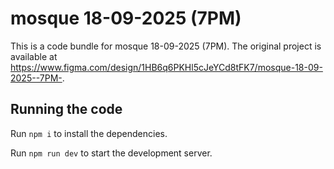 
  # mosque 18-09-2025 (7PM)

  This is a code bundle for mosque 18-09-2025 (7PM). The original project is available at https://www.figma.com/design/1HB6q6PKHl5cJeYCd8tFK7/mosque-18-09-2025--7PM-.

  ## Running the code

  Run `npm i` to install the dependencies.

  Run `npm run dev` to start the development server.
  
